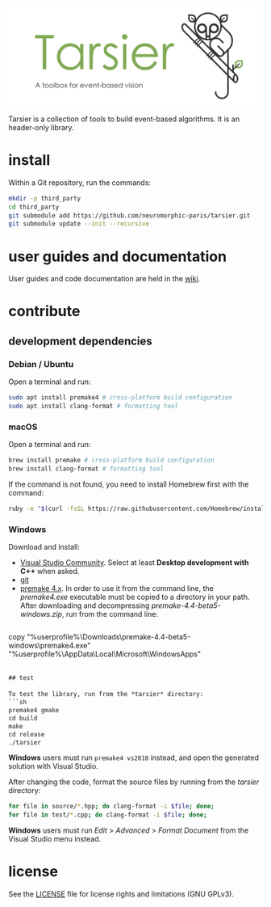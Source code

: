 ![tarsier](banner.png "The Tarsier banner")

Tarsier is a collection of tools to build event-based algorithms. It is an header-only library.

# install

Within a Git repository, run the commands:

```sh
mkdir -p third_party
cd third_party
git submodule add https://github.com/neuromorphic-paris/tarsier.git
git submodule update --init --recursive
```

# user guides and documentation

User guides and code documentation are held in the [wiki](https://github.com/neuromorphic-paris/tarsier/wiki).

# contribute

## development dependencies

### Debian / Ubuntu

Open a terminal and run:
```sh
sudo apt install premake4 # cross-platform build configuration
sudo apt install clang-format # formatting tool
```

### macOS

Open a terminal and run:
```sh
brew install premake # cross-platform build configuration
brew install clang-format # formatting tool
```
If the command is not found, you need to install Homebrew first with the command:
```sh
ruby -e "$(curl -fsSL https://raw.githubusercontent.com/Homebrew/install/master/install)"
```

### Windows

Download and install:
- [Visual Studio Community](https://visualstudio.microsoft.com/vs/community/). Select at least __Desktop development with C++__ when asked.
- [git](https://git-scm.com)
- [premake 4.x](https://premake.github.io/download.html). In order to use it from the command line, the *premake4.exe* executable must be copied to a directory in your path. After downloading and decompressing *premake-4.4-beta5-windows.zip*, run from the command line:
  ```sh
copy "%userprofile%\Downloads\premake-4.4-beta5-windows\premake4.exe" "%userprofile%\AppData\Local\Microsoft\WindowsApps"
  ```

## test

To test the library, run from the *tarsier* directory:
```sh
premake4 gmake
cd build
make
cd release
./tarsier
```

__Windows__ users must run `premake4 vs2010` instead, and open the generated solution with Visual Studio.

After changing the code, format the source files by running from the *tarsier* directory:
```sh
for file in source/*.hpp; do clang-format -i $file; done;
for file in test/*.cpp; do clang-format -i $file; done;
```

__Windows__ users must run *Edit* > *Advanced* > *Format Document* from the Visual Studio menu instead. 

# license

See the [LICENSE](LICENSE.txt) file for license rights and limitations (GNU GPLv3).
